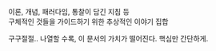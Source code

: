 이론, 개념, 패러다임, 통찰이 담긴 지침 등   
구체적인 것들을 가이드하기 위한 추상적인 이야기 집합  

구구절절.. 나열할 수록, 이 문서의 가치가 떨어진다. 핵심만 간단하게.